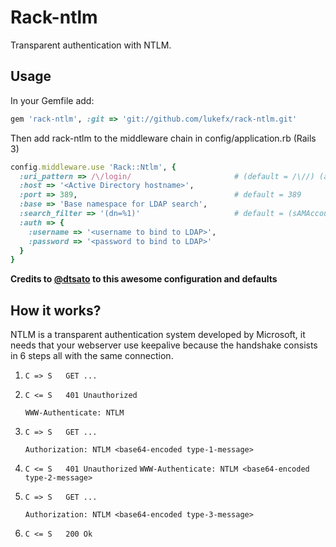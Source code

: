 # Rack-ntlm

Transparent authentication with NTLM.

## Usage

In your Gemfile add:

```ruby
gem 'rack-ntlm', :git => 'git://github.com/lukefx/rack-ntlm.git'
```

Then add rack-ntlm to the middleware chain in config/application.rb (Rails 3)

```ruby
config.middleware.use 'Rack::Ntlm', {
  :uri_pattern => /\/login/                       # (default = /\//) (any URL)
  :host => '<Active Directory hostname>',
  :port => 389,                                   # default = 389
  :base => 'Base namespace for LDAP search',
  :search_filter => '(dn=%1)'                     # default = (sAMAccountName=%1)
  :auth => {
    :username => '<username to bind to LDAP>',
    :password => '<password to bind to LDAP>'
  }
}
```

**Credits to [@dtsato](https://github.com/dtsato) to this awesome configuration and defaults**

## How it works?

NTLM is a transparent authentication system developed by Microsoft, it needs that your webserver 
use keepalive because the handshake consists in 6 steps all with the same connection.

1. `C => S   GET ...`

2. `C <= S   401 Unauthorized`
   
   `WWW-Authenticate: NTLM`

3. `C => S   GET ...`
   
   `Authorization: NTLM <base64-encoded type-1-message>`

4. `C <= S   401 Unauthorized`
   `WWW-Authenticate: NTLM <base64-encoded type-2-message>`

5. `C => S   GET ...`
   
   `Authorization: NTLM <base64-encoded type-3-message>`

6. `C <= S   200 Ok`
